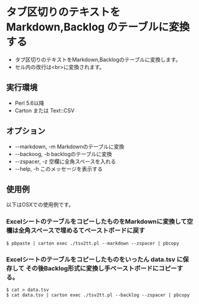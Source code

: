 # タブ区切りのテキストをMarkdown,Backlog のテーブルに変換する

* タブ区切りのテキストをMarkdown,Backlogのテーブルに変換します。
* セル内の改行は\<br\>に変換されます。

## 実行環境

* Perl 5.6以降
* Carton または Text::CSV

## オプション

* --markdown, -m  Markdownのテーブルに変換
* --backoog,  -b  backlogのテーブルに変換
* --zspacer,  -z  空欄に全角スペースを入れる
* --help,     -h  このメッセージを表示する

## 使用例

以下はOSXでの使用例です。

### ExcelシートのテーブルをコピーしたものをMarkdownに変換して空欄は全角スペースで埋めるてペーストボードに戻す

	$ pbpaste | carton exec ./tsv2tt.pl --markdown --zspacer | pbcopy

### Excelシートのテーブルをコピーしたものをいったん data.tsv に保存して その後Backlog形式に変換し手ペーストボードにコピーする。

	$ cat > data.tsv
	$ cat data.tsv | carton exec ./tsv2tt.pl --backlog --zspacer | pbcopy


